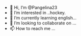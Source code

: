 - 👋 Hi, I’m @Pangelina23
- 👀 I’m interested in ..hockey.
- 🌱 I’m currently learning english...
- 💞️ I’m looking to collaborate on ...
- 📫 How to reach me ...

<!---
Pangelina23/Pangelina23 is a ✨ special ✨ repository because its `README.md` (this file) appears on your GitHub profile.
You can click the Preview link to take a look at your changes.
--->
